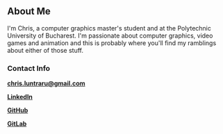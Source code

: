 ## About Me
I'm Chris, a computer graphics master's student and at the Polytechnic University of Bucharest. I'm passionate about computer graphics, video games and animation and this is probably where you'll find my ramblings about either of those stuff.

### Contact Info
**<chris.luntraru@gmail.com>**

**[LinkedIn](https://ro.linkedin.com/in/chris-luntraru-5453a212a)**

**[GitHub](https://github.com/cluntraru/)**

**[GitLab](https://gitlab.com/cluntraru)**

